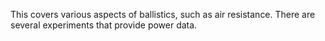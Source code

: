 This covers various aspects of ballistics, such as air resistance.  There are several experiments that provide power data.
